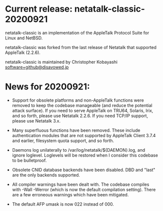 # Current release: netatalk-classic-20200921

netatalk-classic is an implementation of the AppleTalk Protocol Suite for Linux
and NetBSD.

netatalk-classic was forked from the last release of Netatalk that supported
AppleTalk (2.2.6).

netatalk-classic is maintained by Christopher Kobayashi <software+github@disavowed.jp>

# News for 20200921:

* Support for obsolete platforms and non-AppleTalk functions were removed to keep the codebase manageable (and reduce the potential attack surface).  If you need to serve AppleTalk on TRU64, Solaris, Irix, and so forth, please use Netatalk 2.2.6.  If you need TCP/IP support, please use Netatalk 3.x.

* Many superfluous functions have been removed.  These include authentication modules that are not supported by AppleTalk Client 3.7.4 and earlier, filesystem quota support, and so forth.

* Daemons log unilaterally to /var/log/netatalk/${DAEMON}.log, and ignore loglevel.  Loglevels will be restored when I consider this codebase to be bulletproof.

* Obsolete CNID database backends have been disabled.  DBD and "last" are the only backends supported.

* All compiler warnings have been dealt with.  The codebase compiles with -Wall -Werror (which is now the default compilation setting).  There are a few erroneous warnings which have been mitigated.

* The default AFP umask is now 022 instead of 000.

